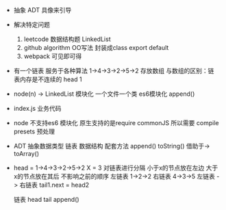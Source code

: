 - 抽象 ADT 具像来引导
- 解决特定问题
  1. leetcode 数据结构题
    LinkedList
  2. github algorithm OO写法
    封装成class export default
  3. webpack 可见即可得

- 有一个链表 服务于各种算法
  1->4->3->2->5->2
  存放数组 与数组的区别：链表内存是不连续的
  head 1
- node(n) -> LinkedList 
  模块化  一个文件一个类
  es6模块化
  append()
- index.js
  业务代码

- node 不支持es6 模块化
  原生支持的是require commonJS
  所以需要 compile presets 预处理

- ADT
  抽象数据类型
  链表 数据结构 配套方法
  append()
  toString() 借助于-> toArray()

- head = 1->4->3->2->5->2   X = 3 
  对链表进行分隔 小于x的节点放在左边 大于x的节点放在其后
  不影响之前的顺序
  左链表  1->2->2
  右链表  4->3->5
  左链表 -> 右链表  tail1.next = head2

  链表 head tail append()